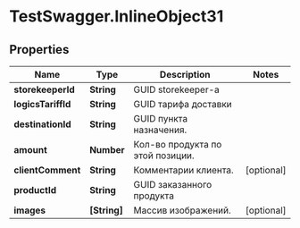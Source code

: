 # TestSwagger.InlineObject31

## Properties

Name | Type | Description | Notes
------------ | ------------- | ------------- | -------------
**storekeeperId** | **String** | GUID storekeeper-a | 
**logicsTariffId** | **String** | GUID тарифа доставки | 
**destinationId** | **String** | GUID пункта назначения. | 
**amount** | **Number** | Кол-во продукта по этой позиции. | 
**clientComment** | **String** | Комментарии клиента. | [optional] 
**productId** | **String** | GUID заказанного продукта | 
**images** | **[String]** | Массив изображений. | [optional] 



